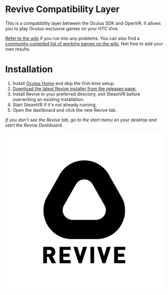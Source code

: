 # Revive Compatibility Layer

This is a compatibility layer between the Oculus SDK and OpenVR. It allows you to play Oculus-exclusive games on your HTC Vive.

[Refer to the wiki](https://github.com/LibreVR/Revive/wiki) if you run into any problems. You can also find a [community-compiled list of working games on the wiki](https://github.com/LibreVR/Revive/wiki/Compatibility-list), feel free to add your own results.

# Installation

1. Install [Oculus Home](https://www.oculus.com/en-us/setup/) and skip the first-time setup.
2. [Download the latest Revive installer from the releases page.](https://github.com/LibreVR/Revive/releases)
4. Install Revive in your preferred directory, exit SteamVR before overwriting an existing installation.
5. Start SteamVR if it's not already running.
6. Open the dashboard and click the new Revive tab.

*If you don't see the Revive tab, go to the start menu on your desktop and start the Revive Dashboard.*

![logo](revive_black.png)
